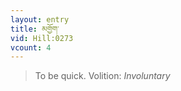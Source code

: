 ```yaml
---
layout: entry
title: མགྱོག་
vid: Hill:0273
vcount: 4
---
```

> To be quick\.
> Volition: _Involuntary_


